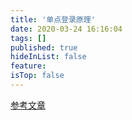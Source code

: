 ```yaml
---
title: '单点登录原理'
date: 2020-03-24 16:16:04
tags: []
published: true
hideInList: false
feature: 
isTop: false
---
```

[参考文章](https://yq.aliyun.com/articles/636281#)